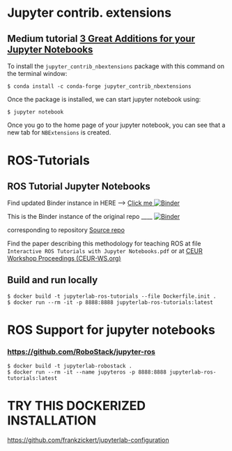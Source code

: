 # Jupyter contrib. extensions
## Medium tutorial [3 Great Additions for your Jupyter Notebooks](https://towardsdatascience.com/three-great-additions-for-your-jupyter-notebooks-cd7373b00e96)

To install the `jupyter_contrib_nbextensions` package with this command on the terminal window:
```
$ conda install -c conda-forge jupyter_contrib_nbextensions
```
Once the package is installed, we can start jupyter notebook using:
```
$ jupyter notebook
```
Once you go to the home page of your jupyter notebook, you can see that a new tab for `NBExtensions` is created.

# ROS-Tutorials
## ROS Tutorial Jupyter Notebooks

Find updated Binder instance in HERE --> [Click me ![Binder](https://mybinder.org/badge_logo.svg)](https://mybinder.org/v2/gh/therobotacademy/ROS-Tutorials/master)

This is the Binder instance of the original repo ____  [![Binder](https://mybinder.org/badge.svg)](https://mybinder.org/v2/gh/RobInLabUJI/ROS-Tutorials/master?urlpath=lab)

corresponding to repository [Source repo](https://github.com/RobInLabUJI/ROS-Tutorials)

Find the paper describing this methodology for teaching ROS at file `Interactive ROS Tutorials with Jupyter Notebooks.pdf`
or at [CEUR Workshop Proceedings (CEUR-WS.org)](http://ceur-ws.org/Vol-2329/paper-01.pdf)

## Build and run locally
```
$ docker build -t jupyterlab-ros-tutorials --file Dockerfile.init .
$ docker run --rm -it -p 8888:8888 jupyterlab-ros-tutorials:latest
```

# ROS Support for jupyter notebooks
### https://github.com/RoboStack/jupyter-ros
```
$ docker build -t jupyterlab-robostack .
$ docker run --rm -it --name jupyteros -p 8888:8888 jupyterlab-ros-tutorials:latest
```

# TRY THIS DOCKERIZED INSTALLATION

https://github.com/frankzickert/jupyterlab-configuration